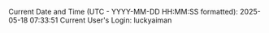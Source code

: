 Current Date and Time (UTC - YYYY-MM-DD HH:MM:SS formatted): 2025-05-18 07:33:51
Current User's Login: luckyaiman

